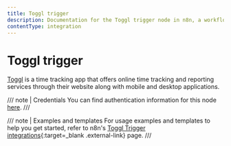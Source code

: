 ```yaml
---
title: Toggl trigger
description: Documentation for the Toggl trigger node in n8n, a workflow automation platform. Includes details of operations and configuration, and links to examples and credentials information.
contentType: integration
---
```


# Toggl trigger

[Toggl](https://toggl.com/) is a time tracking app that offers online time tracking and reporting services through their website along with mobile and desktop applications.

/// note | Credentials
You can find authentication information for this node [here](/integrations/builtin/credentials/toggl/).
///

///  note  | Examples and templates
For usage examples and templates to help you get started, refer to n8n's [Toggl Trigger integrations](https://n8n.io/integrations/toggl-trigger/){:target=_blank .external-link} page.
///
